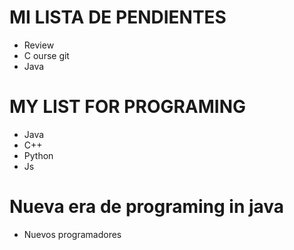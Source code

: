 # MI LISTA DE PENDIENTES
- Review
- C ourse git
- Java

# MY LIST FOR PROGRAMING
- Java
- C++
- Python
- Js

# Nueva era de programing in java
- Nuevos programadores